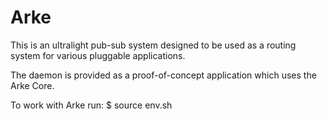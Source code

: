 Arke
====

This is an ultralight pub-sub system designed to be used as a routing system for
various pluggable applications.

The daemon is provided as a proof-of-concept application which uses the
Arke Core.

To work with Arke run:
$ source env.sh
